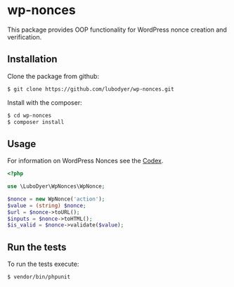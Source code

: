 # wp-nonces
This package provides OOP functionality for WordPress nonce creation and verification.

## Installation

Clone the package from github:

```sh
$ git clone https://github.com/lubodyer/wp-nonces.git
```

Install with the composer:

```sh
$ cd wp-nonces
$ composer install
```

## Usage
For information on WordPress Nonces see the [Codex](https://codex.wordpress.org/WordPress_Nonces).

```php
<?php

use \LuboDyer\WpNonces\WpNonce;

$nonce = new WpNonce('action');
$value = (string) $nonce;
$url = $nonce->toURL();
$inputs = $nonce->toHTML();
$is_valid = $nonce->validate($value);
```


## Run the tests
To run the tests execute:

```sh
$ vendor/bin/phpunit
```
